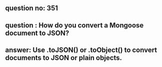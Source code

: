 
      
## question no: 351

## question : How do you convert a Mongoose document to JSON?

## answer: Use .toJSON() or .toObject() to convert documents to JSON or plain objects.
      